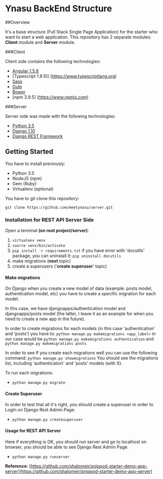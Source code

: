 # **Ynasu BackEnd Structure**

##Overview

It's a base structure (Full Stack Single Page Application) for the starter who want to start a web application.
This repository has 2 separate modules: **Client** module and **Server** module.

###Client

Client side contains the following technologies:

* [Angular 1.5.8](https://github.com/angular/angular.js)
* [Typescript 1.8.10] (https://www.typescriptlang.org)
* [Sass](http://sass-lang.com)
* [Gulp](http://gulpjs.com)
* [Bower](https://bower.io)
* [npm 3.9.5] (https://www.npmjs.com)

###Server

Server side was made with the following technologies:

* [Python 3.5](https://www.python.org/downloads/)
* [Django 1.10](https://www.djangoproject.com/)
* [Django REST Framework](http://www.django-rest-framework.org/)


## Getting Started

You have to install previously:

* Python 3.5
* NodeJS (npm)
* Gem (Ruby)
* Virtualenv (optional)

You have to git clone this repository:
```
git clone https://github.com/meetynasu/server.git
```

### Installation for REST API Server Side

Open a terminal **(on root project/server)**:

1. `virtualenv venv`
2. `source venv/bin/activate`
3. `pip install -r requirements.txt` if you have error with 'docutils' package, you can uninstall it: `pip uninstall docutils`
4. make migrations (**next** topic)
5. create a superusers ('**create superuser**' topic)

#### Make migrations

On Django when you create a new model of data (example: posts model, authentication model, etc) you have to create a specific migration for each model.

In this case, we have djangoapps/authentication model and djangoapps/posts model (the latter, I leave it as an example for when you need to create a new app in the future).

In order to create migrations for each models (in this case 'authentication' and 'posts') you have to:
`python manage.py makemigrations <app_label>` in our case would be `python manage.py makemigrations authentication` and `python manage.py makemigrations posts`

In order to see If you create each migrations well you can use the following command:
`python manage.py showmigrations`
You should see the migrations list, including 'authentication' and 'posts' models (with X).

To run each migrations:

- `python manage.py migrate`


#### Create Superuser

In order to test that all it's right, you should create a superuser in order to LogIn on Django Rest Admin Page:

- `python manage.py createsuperuser`


#### Usage for REST API Server

Here if everything is OK, you should run server and go to localhost on browser, you should be able to see Django Rest Admin Page.

- `python manage.py runserver`


**Reference:** [https://github.com/shalomeir/snippod-starter-demo-app-server](https://github.com/shalomeir/snippod-starter-demo-app-server)
